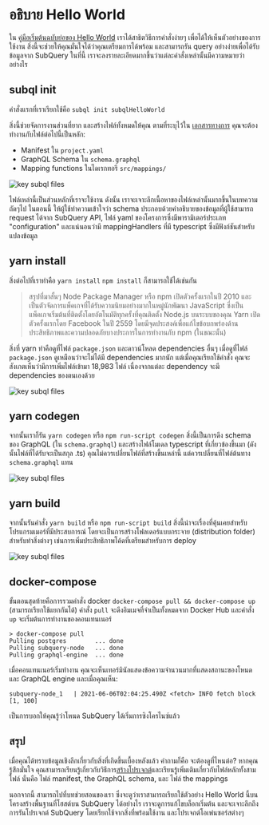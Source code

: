 # อธิบาย Hello World

ใน [คู่มือเริ่มต้นฉบับย่อของ Hello World](helloworld-localhost.md) เราได้สาธิตวิธีการคำสั่งง่ายๆ เพื่อได้ให้เห็นตัวอย่างของการใช้งาน สิ่งนี้จะช่วยให้คุณมั่นใจได้ว่าคุณเตรียมการได้พร้อม และสามารถรัน query อย่างง่ายเพื่อได้รับข้อมูลจาก SubQuery ในที่นี้ เราจะลงรายละเอียดมากขึ้นว่าแต่ละคำสั่งเหล่านั้นมีความหมายว่าอย่างไร

## subql init

คำสั่งแรกที่เราเรียกใช้คือ `subql init subqlHelloWorld`

สิ่งนี้ช่วยจัดการงานส่วนที่ยาก และสร้างไฟล์ทั้งหมดให้คุณ ตามที่ระบุไว้ใน [เอกสารทางการ](quickstart.md#configure-and-build-the-starter-project) คุณจะต้องทำงานกับไฟล์ต่อไปนี้เป็นหลัก:

- Manifest ใน `project.yaml`
- GraphQL Schema ใน `schema.graphql`
- Mapping functions ในไดเรกทอรี `src/mappings/`

![key subql files](/assets/img/main_subql_files.png)

ไฟล์เหล่านี้เป็นส่วนหลักที่เราจะใช้งาน ดังนั้น เราจะเจาะลึกเนื้อหาของไฟล์เหล่านั้นมากขึ้นในบทความถัดๆไป ในตอนนี้ ให้ผู้ใช้ทำความเข้าใจว่า schema ประกอบด้วยคำอธิบายของข้อมูลที่ผู้ใช้สามารถ request ได้จาก SubQuery API, ไฟล์ yaml ของโครงการซึ่งมีพารามิเตอร์ประเภท "configuration" และแน่นอนว่ามี mappingHandlers ที่มี typescript ซึ่งมีฟังก์ชันสำหรับแปลงข้อมูล

## yarn install

สิ่งต่อไปที่เราทำคือ `yarn install` `npm install` ก็สามารถใช้ได้เช่นกัน

> สรุปที่มาสั้นๆ Node Package Manager หรือ npm เปิดตัวครั้งแรกในปี 2010 และเป็นตัวจัดการแพ็คเกจที่ได้รับความนิยมอย่างมากในหมู่นักพัฒนา JavaScript ซี่งเป็นแพ็คเกจเริ่มต้นที่ติดตั้งโดยอัตโนมัติทุกครั้งที่คุณติดตั้ง Node.js บนระบบของคุณ Yarn เปิดตัวครั้งแรกโดย Facebook ในปี 2559 โดยมีจุดประสงค์เพื่อแก้ไขข้อบกพร่องด้านประสิทธิภาพและความปลอดภัยบางประการในการทำงานกับ npm (ในขณะนั้น)

สิ่งที่ yarn ทำคือดูที่ไฟล์ `package.json` และดาวน์โหลด dependencies อื่นๆ เมื่อดูที่ไฟล์ `package.json` ดูเหมือนว่าจะไม่ได้มี dependencies มากนัก แต่เมื่อคุณเรียกใช้คำสั่ง คุณจะสังเกตเห็นว่ามีการเพิ่มไฟล์เข้ามา 18,983 ไฟล์ เนื่องจากแต่ละ dependency จะมี dependencies ของตนเองด้วย

![key subql files](/assets/img/dependencies.png)

## yarn codegen

จากนั้นเราก็รัน `yarn codegen` หรือ `npm run-script codegen` สิ่งนี้เป็นการดึง schema ของ GraphQL (ใน `schema.graphql`) และสร้างไฟล์โมเดล typescript ที่เกี่ยวข้องขึ้นมา (ดังนั้นไฟล์ที่ได้รับจะเป็นสกุล .ts) คุณไม่ควรเปลี่ยนไฟล์ที่สร้างขึ้นเหล่านี้ แต่ควรเปลี่ยนที่ไฟล์ต้นทาง `schema.graphql` แทน

![key subql files](/assets/img/typescript.png)

## yarn build

จากนั้นรันคำสั่ง `yarn build` หรือ `npm run-script build` สิ่งนี้น่าจะเรื่องที่คุ้นเคยสำหรับโปรแกรมเมอร์ที่มีประสบการณ์ โดยจะเป็นการสร้างโฟลเดอร์แบบกระจาย (distribution folder) สำหรับทำสิ่งต่างๆ เช่นการเพิ่มประสิทธิภาพโค้ดที่เตรียมสำหรับการ deploy

![key subql files](/assets/img/distribution_folder.png)

## docker-compose

ขั้นตอนสุดท้ายคือการรวมคำสั่ง docker `docker-compose pull && docker-compose up` (สามารถเรียกใช้แยกกันได้) คำสั่ง `pull` จะดึงอิมเมจที่จำเป็นทั้งหมดจาก Docker Hub และคำสั่ง `up` จะเริ่มต้นการทำงานของคอนเทนเนอร์

```shell
> docker-compose pull
Pulling postgres        ... done
Pulling subquery-node   ... done
Pulling graphql-engine  ... done
```

เมื่อคอนเทนเนอร์เริ่มทำงาน คุณจะเห็นเทอร์มินัลแสดงข้อความจำนวนมากที่แสดงสถานะของโหนดและ GraphQL engine และเมื่อคุณเห็น:

```
subquery-node_1   | 2021-06-06T02:04:25.490Z <fetch> INFO fetch block [1, 100]
```

เป็นการบอกให้คุณรู้ว่าโหนด SubQuery ได้เริ่มการซิงโครไนซ์แล้ว

## สรุป

เมื่อคุณได้ทราบข้อมูลเชิงลึกเกี่ยวกับสิ่งที่เกิดขึ้นเบื้องหลังแล้ว คำถามก็คือ จะต้องดูที่ไหนต่อ? หากคุณรู้สึกมั่นใจ คุณสามารถเรียนรู้เกี่ยวกับวิธีการ[สร้างโปรเจกต์](../create/introduction.md)และเรียนรู้เพิ่มเติมเกี่ยวกับไฟล์หลักทั้งสามไฟล์ นั่นคือ ไฟล์ manifest, the GraphQL schema, และ ไฟล์ the mappings

นอกจากนี้ สามารถไปที่บทช่วยสอนของเรา ซึ่งจะดูว่าเราสามารถเรียกใช้ตัวอย่าง Hello World นี้บนโครงสร้างพื้นฐานที่โฮสต์บน SubQuery ได้อย่างไร เราจะดูการแก้ไขบล็อกเริ่มต้น และจะเจาะลึกถึงการรันโปรเจกต์ SubQuery โดยเรียกใช้จากสิ่งที่พร้อมใช้งาน และโปรเจกต์โอเพ่นซอร์สต่างๆ
